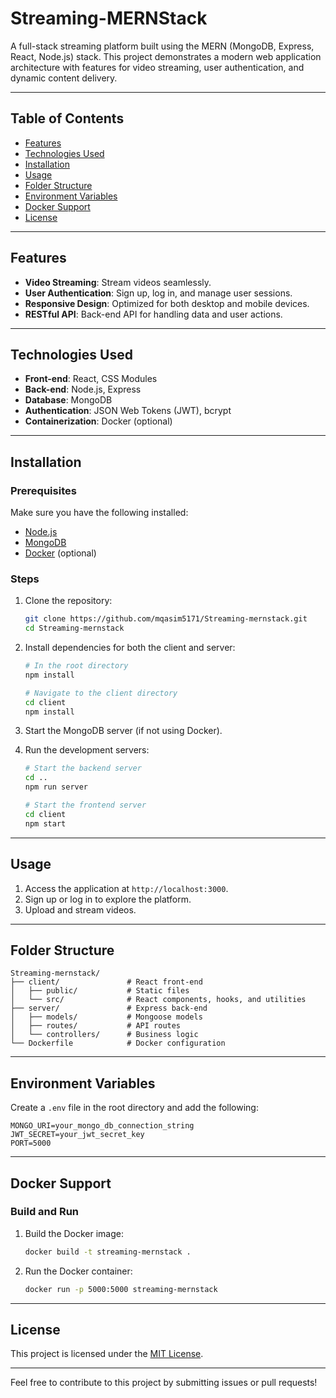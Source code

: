 # Streaming-MERNStack

A full-stack streaming platform built using the MERN (MongoDB, Express, React, Node.js) stack. This project demonstrates a modern web application architecture with features for video streaming, user authentication, and dynamic content delivery.

---

## Table of Contents
- [Features](#features)
- [Technologies Used](#technologies-used)
- [Installation](#installation)
- [Usage](#usage)
- [Folder Structure](#folder-structure)
- [Environment Variables](#environment-variables)
- [Docker Support](#docker-support)
- [License](#license)

---

## Features
- **Video Streaming**: Stream videos seamlessly.
- **User Authentication**: Sign up, log in, and manage user sessions.
- **Responsive Design**: Optimized for both desktop and mobile devices.
- **RESTful API**: Back-end API for handling data and user actions.

---

## Technologies Used
- **Front-end**: React, CSS Modules
- **Back-end**: Node.js, Express
- **Database**: MongoDB
- **Authentication**: JSON Web Tokens (JWT), bcrypt
- **Containerization**: Docker (optional)

---

## Installation

### Prerequisites
Make sure you have the following installed:
- [Node.js](https://nodejs.org/)
- [MongoDB](https://www.mongodb.com/)
- [Docker](https://www.docker.com/) (optional)

### Steps
1. Clone the repository:
   ```bash
   git clone https://github.com/mqasim5171/Streaming-mernstack.git
   cd Streaming-mernstack
   ```

2. Install dependencies for both the client and server:
   ```bash
   # In the root directory
   npm install

   # Navigate to the client directory
   cd client
   npm install
   ```

3. Start the MongoDB server (if not using Docker).

4. Run the development servers:
   ```bash
   # Start the backend server
   cd ..
   npm run server

   # Start the frontend server
   cd client
   npm start
   ```

---

## Usage
1. Access the application at `http://localhost:3000`.
2. Sign up or log in to explore the platform.
3. Upload and stream videos.

---

## Folder Structure
```
Streaming-mernstack/
├── client/               # React front-end
│   ├── public/           # Static files
│   └── src/              # React components, hooks, and utilities
├── server/               # Express back-end
│   ├── models/           # Mongoose models
│   ├── routes/           # API routes
│   └── controllers/      # Business logic
└── Dockerfile            # Docker configuration
```

---

## Environment Variables
Create a `.env` file in the root directory and add the following:
```
MONGO_URI=your_mongo_db_connection_string
JWT_SECRET=your_jwt_secret_key
PORT=5000
```

---

## Docker Support

### Build and Run
1. Build the Docker image:
   ```bash
   docker build -t streaming-mernstack .
   ```
2. Run the Docker container:
   ```bash
   docker run -p 5000:5000 streaming-mernstack
   ```

---

## License
This project is licensed under the [MIT License](LICENSE).

---

Feel free to contribute to this project by submitting issues or pull requests!

